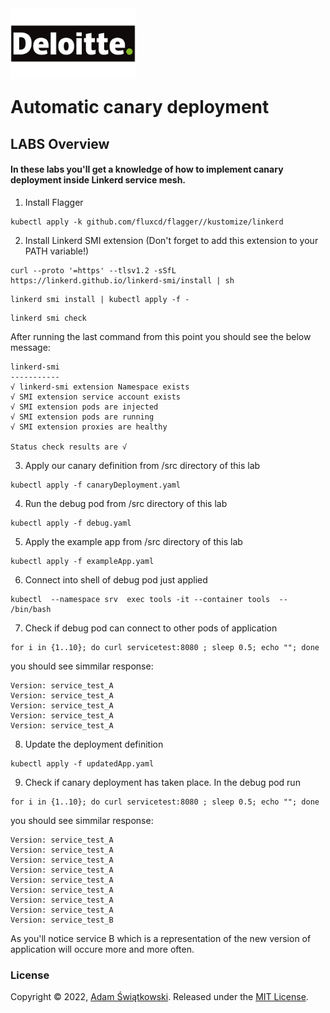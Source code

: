 <img src="../../logo.png" alt="Deloitte logo" width="200" align="left">
<br><br>
<br><br>
<br><br>

# Automatic canary deployment

## LABS Overview

#### In these labs you'll get a knowledge of how to implement canary deployment inside Linkerd service mesh.

1. Install Flagger
```
kubectl apply -k github.com/fluxcd/flagger//kustomize/linkerd
```
2. Install Linkerd SMI extension (Don't forget to add this extension to your PATH variable!)
```
curl --proto '=https' --tlsv1.2 -sSfL https://linkerd.github.io/linkerd-smi/install | sh
```
```
linkerd smi install | kubectl apply -f -
```
```
linkerd smi check
```
After running the last command from this point you should see the below message:
```
linkerd-smi
-----------
√ linkerd-smi extension Namespace exists
√ SMI extension service account exists
√ SMI extension pods are injected
√ SMI extension pods are running
√ SMI extension proxies are healthy

Status check results are √
```
3. Apply our canary definition from /src directory of this lab
```
kubectl apply -f canaryDeployment.yaml
```
4. Run the debug pod from /src directory of this lab
```
kubectl apply -f debug.yaml
```
5. Apply the example app from /src directory of this lab
```
kubectl apply -f exampleApp.yaml
```
6. Connect into shell of debug pod just applied
```
kubectl  --namespace srv  exec tools -it --container tools  -- /bin/bash
```
7. Check if debug pod can connect to other pods of application
```
for i in {1..10}; do curl servicetest:8080 ; sleep 0.5; echo ""; done
```
you should see simmilar response:
```
Version: service_test_A
Version: service_test_A
Version: service_test_A
Version: service_test_A
Version: service_test_A
```
8. Update the deployment definition
```
kubectl apply -f updatedApp.yaml
```
9. Check if canary deployment has taken place. In the debug pod run
```
for i in {1..10}; do curl servicetest:8080 ; sleep 0.5; echo ""; done
```
you should see simmilar response:
```
Version: service_test_A
Version: service_test_A
Version: service_test_A
Version: service_test_A
Version: service_test_A
Version: service_test_A
Version: service_test_A
Version: service_test_A
Version: service_test_B
```
As you'll notice service B which is a representation of the new version of application will occure more and more often.
### License

Copyright © 2022, [Adam Świątkowski](https://github.com/sz3jdii).
Released under the [MIT License](../../LICENSE).
